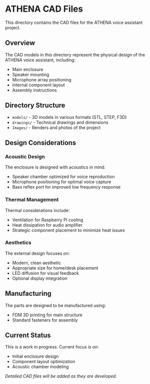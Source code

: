 # ATHENA CAD Files

This directory contains the CAD files for the ATHENA voice assistant project.

## Overview

The CAD models in this directory represent the physical design of the ATHENA voice assistant, including:

- Main enclosure
- Speaker mounting
- Microphone array positioning
- Internal component layout
- Assembly instructions

## Directory Structure

- `models/` - 3D models in various formats (STL, STEP, F3D)
- `drawings/` - Technical drawings and dimensions
- `Images/` - Renders and photos of the project

## Design Considerations

### Acoustic Design

The enclosure is designed with acoustics in mind:

- Speaker chamber optimized for voice reproduction
- Microphone positioning for optimal voice capture
- Bass reflex port for improved low frequency response

### Thermal Management

Thermal considerations include:

- Ventilation for Raspberry Pi cooling
- Heat dissipation for audio amplifier
- Strategic component placement to minimize heat issues

### Aesthetics

The external design focuses on:

- Modern, clean aesthetic
- Appropriate size for home/desk placement
- LED diffusion for visual feedback
- Optional display integration

## Manufacturing

The parts are designed to be manufactured using:

- FDM 3D printing for main structure
- Standard fasteners for assembly

## Current Status

This is a work in progress. Current focus is on:

- Initial enclosure design
- Component layout optimization
- Acoustic chamber modeling

*Detailed CAD files will be added as they are developed.*
